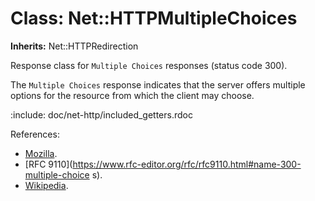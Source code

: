 # Class: Net::HTTPMultipleChoices
**Inherits:** Net::HTTPRedirection
    

Response class for `Multiple Choices` responses (status code 300).

The `Multiple Choices` response indicates that the server offers multiple
options for the resource from which the client may choose.

:include: doc/net-http/included_getters.rdoc

References:

*   [Mozilla](https://developer.mozilla.org/en-US/docs/Web/HTTP/Status/300).
*   [RFC
    9110](https://www.rfc-editor.org/rfc/rfc9110.html#name-300-multiple-choice
    s).
*   [Wikipedia](https://en.wikipedia.org/wiki/List_of_HTTP_status_codes#300).




